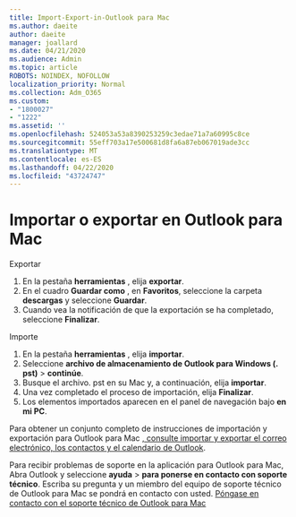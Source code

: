 ```yaml
---
title: Import-Export-in-Outlook para Mac
ms.author: daeite
author: daeite
manager: joallard
ms.date: 04/21/2020
ms.audience: Admin
ms.topic: article
ROBOTS: NOINDEX, NOFOLLOW
localization_priority: Normal
ms.collection: Adm_O365
ms.custom:
- "1800027"
- "1222"
ms.assetid: ''
ms.openlocfilehash: 524053a53a8390253259c3edae71a7a60995c8ce
ms.sourcegitcommit: 55eff703a17e500681d8fa6a87eb067019ade3cc
ms.translationtype: MT
ms.contentlocale: es-ES
ms.lasthandoff: 04/22/2020
ms.locfileid: "43724747"
---
```

# <a name="importexport-in-outlook-for-mac"></a>Importar o exportar en Outlook para Mac 

Exportar
1. En la pestaña **herramientas** , elija **exportar**.
2. En el cuadro **Guardar como** , en **Favoritos**, seleccione la carpeta **descargas** y seleccione **Guardar**.
3. Cuando vea la notificación de que la exportación se ha completado, seleccione **Finalizar**.

Importe
1. En la pestaña **herramientas** , elija **importar**.
2. Seleccione **archivo de almacenamiento de Outlook para Windows (. pst)** > **continúe**.
3. Busque el archivo. pst en su Mac y, a continuación, elija **importar**.
4. Una vez completado el proceso de importación, elija **Finalizar**.
5. Los elementos importados aparecen en el panel de navegación bajo **en mi PC**.

Para obtener un conjunto completo de instrucciones de importación y exportación para Outlook para Mac [, consulte importar y exportar el correo electrónico, los contactos y el calendario de Outlook](https://support.office.com/article/92577192-3881-4502-b79d-c3bbada6c8ef#ID0EAACAAA=Mac). 

Para recibir problemas de soporte en la aplicación para Outlook para Mac, Abra Outlook y seleccione **ayuda** > **para ponerse en contacto con soporte técnico**. Escriba su pregunta y un miembro del equipo de soporte técnico de Outlook para Mac se pondrá en contacto con usted. [Póngase en contacto con el soporte técnico de Outlook para Mac](https://go.microsoft.com/fwlink/?linkid=2002400&clcid=0x409)